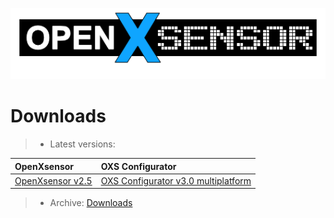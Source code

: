 ![OXS_Logo](images/OXS_Logo.png)


# Downloads #

> - Latest versions:

| **OpenXsensor** | **OXS Configurator** |
|:----------------|:---------------------|
| [OpenXsensor v2.5](https://github.com/openXsensor/openXsensor/releases/download/OpenXsensor_v2.5/openXsensor_v2.5.zip) | [OXS Configurator v3.0 multiplatform](https://github.com/openXsensor/OXS_Configurator/releases/download/OXS_Configurator_v3.0/OXS_Configurator_v3.0.zip) |




> - Archive: [Downloads](https://openxsensor.googlecode.com/svn/downloads/)
